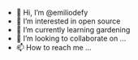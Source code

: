 - 👋 Hi, I’m @emiliodefy
- 👀 I’m interested in open source
- 🌱 I’m currently learning gardening
- 💞️ I’m looking to collaborate on ...
- 📫 How to reach me ...

<!---
emiliodefy/emiliodefy is a ✨ special ✨ repository because its `README.md` (this file) appears on your GitHub profile.
You can click the Preview link to take a look at your changes.
--->
